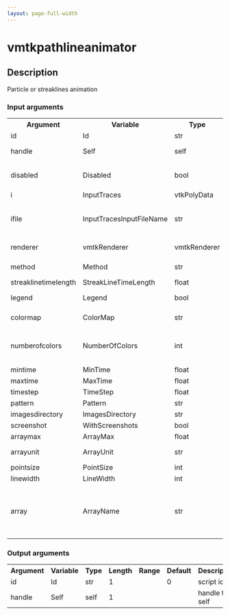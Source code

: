 ```yaml
---
layout: page-full-width
---
```

<h1>vmtkpathlineanimator</h1>
<h2>Description</h2>
Particle or streaklines animation
<h3>Input arguments</h3>
<table class="vmtkscripts">
<tr>
<th>Argument</th><th>Variable</th><th>Type</th><th>Length</th><th>Range</th><th>Default</th><th>Description</th>
</tr>
<tr><td>id</td><td>Id</td><td>str</td><td>1</td><td></td><td>0</td><td>script id</td>
</tr>
<tr><td>handle</td><td>Self</td><td>self</td><td>1</td><td></td><td></td><td>handle to self</td>
</tr>
<tr><td>disabled</td><td>Disabled</td><td>bool</td><td>1</td><td></td><td>0</td><td>disable execution and piping</td>
</tr>
<tr><td>i</td><td>InputTraces</td><td>vtkPolyData</td><td>1</td><td></td><td></td><td>traces</td>
</tr>
<tr><td>ifile</td><td>InputTracesInputFileName</td><td>str</td><td>1</td><td></td><td></td><td>filename for the default InputTraces reader</td>
</tr>
<tr><td>renderer</td><td>vmtkRenderer</td><td>vmtkRenderer</td><td>1</td><td></td><td></td><td>external renderer</td>
</tr>
<tr><td>method</td><td>Method</td><td>str</td><td>1</td><td>["particles","streaklines"]</td><td>particles</td><td>animator method</td>
</tr>
<tr><td>streaklinetimelength</td><td>StreakLineTimeLength</td><td>float</td><td>1</td><td>(0.0,)</td><td>0.01</td><td></td>
</tr>
<tr><td>legend</td><td>Legend</td><td>bool</td><td>1</td><td></td><td>0</td><td>toggle scalar bar</td>
</tr>
<tr><td>colormap</td><td>ColorMap</td><td>str</td><td>1</td><td>["rainbow","blackbody","cooltowarm","grayscale"]</td><td>cooltowarm</td><td>change the color map</td>
</tr>
<tr><td>numberofcolors</td><td>NumberOfColors</td><td>int</td><td>1</td><td></td><td>256</td><td>number of colors in the color map</td>
</tr>
<tr><td>mintime</td><td>MinTime</td><td>float</td><td>1</td><td>(0.0,)</td><td>0.0</td><td></td>
</tr>
<tr><td>maxtime</td><td>MaxTime</td><td>float</td><td>1</td><td>(0.0,)</td><td>1.0</td><td></td>
</tr>
<tr><td>timestep</td><td>TimeStep</td><td>float</td><td>1</td><td>(0.0,)</td><td>None</td><td></td>
</tr>
<tr><td>pattern</td><td>Pattern</td><td>str</td><td>1</td><td></td><td>frame_%04d.png</td><td></td>
</tr>
<tr><td>imagesdirectory</td><td>ImagesDirectory</td><td>str</td><td>1</td><td></td><td>/Users/rick</td><td></td>
</tr>
<tr><td>screenshot</td><td>WithScreenshots</td><td>bool</td><td>1</td><td></td><td>0</td><td></td>
</tr>
<tr><td>arraymax</td><td>ArrayMax</td><td>float</td><td>1</td><td>(0.0,)</td><td>None</td><td></td>
</tr>
<tr><td>arrayunit</td><td>ArrayUnit</td><td>str</td><td>1</td><td></td><td>cm/s</td><td>array unit measure</td>
</tr>
<tr><td>pointsize</td><td>PointSize</td><td>int</td><td>1</td><td>(1,)</td><td>6</td><td></td>
</tr>
<tr><td>linewidth</td><td>LineWidth</td><td>int</td><td>1</td><td>(1,)</td><td>2</td><td></td>
</tr>
<tr><td>array</td><td>ArrayName</td><td>str</td><td>1</td><td></td><td>Velocity</td><td>name of the array where the scalars to be displayed are stored</td>
</tr>
</table>
<h3>Output arguments</h3>
<table class="vmtkscripts">
<tr>
<th>Argument</th><th>Variable</th><th>Type</th><th>Length</th><th>Range</th><th>Default</th><th>Description</th>
</tr>
<tr><td>id</td><td>Id</td><td>str</td><td>1</td><td></td><td>0</td><td>script id</td>
</tr>
<tr><td>handle</td><td>Self</td><td>self</td><td>1</td><td></td><td></td><td>handle to self</td>
</tr>
</table>

